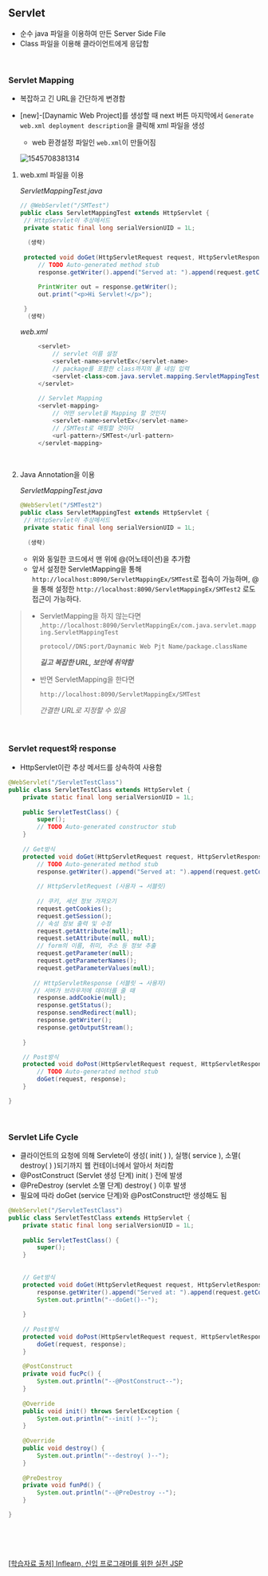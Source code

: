 ## Servlet

- 순수 java 파일을 이용하여 만든 Server Side File
- Class 파일을 이용해 클라이언트에게 응답함

<br>

### Servlet Mapping

- 복잡하고 긴 URL을 간단하게 변경함

- [new]-[Daynamic Web Project]를 생성할 때 next 버튼 마지막에서 `Generate web.xml deployment description`을 클릭해 xml 파일을 생성

  - web 환경설정 파일인 `web.xml`이 만들어짐

  ![1545708381314](C:\Users\KyuKaisara\AppData\Roaming\Typora\typora-user-images\1545708381314.png)



1. web.xml 파일을 이용

   *ServletMappingTest.java*

   ```java
   // @WebServlet("/SMTest")
   public class ServletMappingTest extends HttpServlet {
   	// HttpServlet이 추상메서드
   	private static final long serialVersionUID = 1L;
     
     (생략)
     
   	protected void doGet(HttpServletRequest request, HttpServletResponse response) throws ServletException, IOException {
   		// TODO Auto-generated method stub
   		response.getWriter().append("Served at: ").append(request.getContextPath());
   
   		PrintWriter out = response.getWriter();
   		out.print("<p>Hi Servlet!</p>");
   	
   	}
     (생략)
   ```

   *web.xml*

   ```java
        <servlet>
        	// servlet 이름 설정
        	<servlet-name>servletEx</servlet-name>
        	// package를 포함한 class까지의 풀 네임 입력
        	<servlet-class>com.java.servlet.mapping.ServletMappingTest</servlet-class>
        </servlet>
        
        // Servlet Mapping
        <servlet-mapping>
        	// 어떤 servlet을 Mapping 할 것인지
        	<servlet-name>servletEx</servlet-name>
        	// /SMTest로 매핑할 것이다
        	<url-pattern>/SMTest</url-pattern>
        </servlet-mapping>
   ```

   <br>

1. Java Annotation을 이용

   *ServletMappingTest.java*

   ```java
   @WebServlet("/SMTest2")
   public class ServletMappingTest extends HttpServlet {
   	// HttpServlet이 추상메서드
   	private static final long serialVersionUID = 1L;
     
     (생략)
   ```

   - 위와 동일한 코드에서 맨 위에 @(어노테이션)을 추가함
   - 앞서 설정한 ServletMapping을 통해 `http://localhost:8090/ServletMappingEx/SMTest`로 접속이 가능하며, @을 통해 설정한 `http://localhost:8090/ServletMappingEx/SMTest2` 로도 접근이 가능하다.



> - ServletMapping을 하지 않는다면 ,`http://localhost:8090/ServletMappingEx/com.java.servlet.mapping.ServletMappingTest`
>
>   `protocol//DNS:port/Daynamic Web Pjt Name/package.className`
>
>    ***길고 복잡한 URL, 보안에 취약함***
>
> - 반면 ServletMapping을 한다면
>
>   `http://localhost:8090/ServletMappingEx/SMTest`
>
>    *간결한 URL로 지정할 수 있음*

<br>

### Servlet request와 response

- HttpServlet이란 추상 메서드를 상속하여 사용함

```java
@WebServlet("/ServletTestClass")
public class ServletTestClass extends HttpServlet {
	private static final long serialVersionUID = 1L;
       
    public ServletTestClass() {
        super();
        // TODO Auto-generated constructor stub
    }
    
    // Get방식
    protected void doGet(HttpServletRequest request, HttpServletResponse response) throws ServletException, IOException {
		// TODO Auto-generated method stub
		response.getWriter().append("Served at: ").append(request.getContextPath());
        
        // HttpServletRequest (사용자 → 서블릿)
        
        // 쿠키, 세션 정보 가져오기
        request.getCookies();
        request.getSession();
        // 속성 정보 출력 및 수정
        request.getAttribute(null);
        request.setAttribute(null, null);
        // form의 이름, 취미, 주소 등 정보 추출
        request.getParameter(null);
        request.getParameterNames();
        request.getParameterValues(null);
        
       // HttpServletResponse (서블릿 → 사용자)
       // 서버가 브라우저에 데이터를 줄 때
        response.addCookie(null);
        response.getStatus();
        response.sendRedirect(null);
        response.getWriter();
        response.getOutputStream();
	
    }

    // Post방식
	protected void doPost(HttpServletRequest request, HttpServletResponse response) throws ServletException, IOException {
		// TODO Auto-generated method stub
		doGet(request, response);
	}

}
```

<br>

### Servlet Life Cycle

- 클라이언트의 요청에 의해 Servlete이 생성( init( ) ), 실행( service ), 소멸( destroy( ) )되기까지 웹 컨테이너에서 알아서 처리함
- @PostConstruct (Servlet 생성 단계) init( ) 전에 발생
- @PreDestroy (servlet 소멸 단계) destroy( ) 이후 발생
- 필요에 따라 doGet (service 단계)와 @PostConstruct만 생성해도 됨

```java
@WebServlet("/ServletTestClass")
public class ServletTestClass extends HttpServlet {
	private static final long serialVersionUID = 1L;
       
    public ServletTestClass() {
        super();
    }
    
    
    // Get방식
    protected void doGet(HttpServletRequest request, HttpServletResponse response) throws ServletException, IOException {
		response.getWriter().append("Served at: ").append(request.getContextPath());
		System.out.println("--doGet()--");
		
    }
    
    // Post방식
	protected void doPost(HttpServletRequest request, HttpServletResponse response) throws ServletException, IOException {
		doGet(request, response);
	}
	
	@PostConstruct
	private void fucPc() {
		System.out.println("--@PostConstruct--");
	}
	
	@Override
	public void init() throws ServletException {
		System.out.println("--init( )--");
	}
	
	@Override
	public void destroy() {
		System.out.println("--destroy( )--");
	}
	
	@PreDestroy
	private void funPd() {
		System.out.println("--@PreDestroy --");
	}

}
```

<br><br><br>

 [[학습자료 출처\] Inflearn, 신입 프로그래머를 위한 실전 JSP](https://www.inflearn.com/course/%EC%8B%A4%EC%A0%84-jsp_renew/)